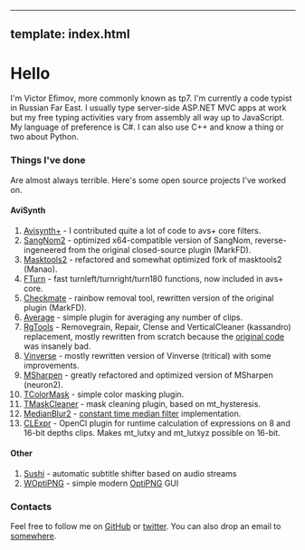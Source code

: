 ----
template: index.html
----
# Hello #

I'm Victor Efimov, more commonly known as tp7. I'm currently a code typist in Russian Far East.
I usually type server-side ASP.NET MVC apps at work but my free typing activities vary from assembly all way up to JavaScript.
My language of preference is C#. I can also use C++ and know a thing or two about Python.

### Things I've done ###
Are almost always terrible. Here's some open source projects I've worked on.

#### AviSynth ####
 1. [Avisynth+][1] - I contributed quite a lot of code to avs+ core filters.
 2. [SangNom2][2] - optimized x64-compatible version of SangNom, reverse-ingeneered from the original closed-source plugin (MarkFD).
 2. [Masktools2][3] - refactored and somewhat optimized fork of masktools2 (Manao).
 3. [FTurn][4] - fast turnleft/turnright/turn180 functions, now included in avs+ core.
 4. [Checkmate][5] - rainbow removal tool, rewritten version of the original plugin (MarkFD).
 5. [Average][6] - simple plugin for averaging any number of clips.
 6. [RgTools][7] - Removegrain, Repair, Clense and VerticalCleaner (kassandro) replacement, mostly rewritten from scratch because the [original code][8] was insanely bad.
 7. [Vinverse][9] - mostly rewritten version of Vinverse (tritical) with some improvements.
 8. [MSharpen][10] - greatly refactored and optimized version of MSharpen (neuron2).
 9. [TColorMask][11] - simple color masking plugin.
 10. [TMaskCleaner][12] - mask cleaning plugin, based on mt_hysteresis.
 10. [MedianBlur2][13] - [constant time median filter][14] implementation.
 11. [CLExpr][15] - OpenCl plugin for runtime calculation of expressions on 8 and 16-bit depths clips. Makes mt_lutxy and mt_lutxyz possible on 16-bit.

#### Other ####
1. [Sushi][16] - automatic subtitle shifter based on audio streams
2. [WOptiPNG][17] - simple modern [OptiPNG][18] GUI
 
### Contacts ###
Feel free to follow me on [GitHub][19] or [twitter][20]. You can also drop an email to <a data-email="%6f%70%65%6e%40%74%70%37%2e%70%77" id="email-link" href="#">somewhere</a>. 


  [1]: https://github.com/AviSynth/AviSynthPlus
  [2]: https://github.com/tp7/SangNom2
  [3]: https://github.com/tp7/masktools
  [4]: https://github.com/tp7/fturn
  [5]: https://github.com/tp7/checkmate
  [6]: https://github.com/tp7/Average
  [7]: https://github.com/tp7/RgTools
  [8]: https://bitbucket.org/josemaria.alkala/avisynth_filters/src/e554a82856c4967c947013abcff8b1a93b4029fd/src/RemoveGrain-v0.9/RemoveGrain.cpp?at=default
  [9]: https://github.com/tp7/vinverse
  [10]: https://github.com/tp7/msharpen
  [11]: https://github.com/tp7/tcolormask
  [12]: https://github.com/tp7/tmaskcleaner
  [13]: https://github.com/tp7/MedianBlur2
  [14]: http://nomis80.org/ctmf.html
  [15]: https://github.com/tp7/CLExpr
  [16]: https://github.com/tp7/Sushi
  [17]: https://github.com/tp7/WOptiPNG
  [18]: http://optipng.sourceforge.net/
  [19]: https://github.com/tp7
  [20]: https://twitter.com/tp7ptr